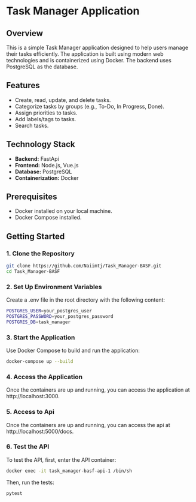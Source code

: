 # Task Manager Application

## Overview

This is a simple Task Manager application designed to help users manage their tasks efficiently. The application is built using modern web technologies and is containerized using Docker. The backend uses PostgreSQL as the database.

## Features

- Create, read, update, and delete tasks.
- Categorize tasks by groups (e.g., To-Do, In Progress, Done).
- Assign priorities to tasks.
- Add labels/tags to tasks.
- Search tasks.

## Technology Stack

- **Backend:** FastApi
- **Frontend:** Node.js, Vue.js
- **Database:** PostgreSQL
- **Containerization:** Docker

## Prerequisites

- Docker installed on your local machine.
- Docker Compose installed.

## Getting Started

### 1. Clone the Repository

```bash
git clone https://github.com/Naiimtj/Task_Manager-BASF.git
cd Task_Manager-BASF
```

### 2. Set Up Environment Variables
Create a .env file in the root directory with the following content:

```bash
POSTGRES_USER=your_postgres_user
POSTGRES_PASSWORD=your_postgres_password
POSTGRES_DB=task_manager
```

### 3. Start the Application

Use Docker Compose to build and run the application:

```bash
docker-compose up --build
```

### 4. Access the Application
Once the containers are up and running, you can access the application at http://localhost:3000.

### 5. Access to Api
Once the containers are up and running, you can access the api at http://localhost:5000/docs.

### 6. Test the API

To test the API, first, enter the API container:

```bash
docker exec -it task_manager-basf-api-1 /bin/sh
```

Then, run the tests:

```bash
pytest
```

